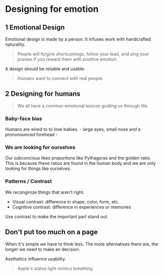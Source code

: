 # Designing for emotion

## 1 Emotional Design

Emotional design is made by a person. It infuses work with handcrafted naturality.

> People will forgive shortcomings, follow your lead, and sing your praises if you reward them with positive emotion.

A design should be reliable and usable.

> Humans want to connect with real people.

## 2 Designing for humans

> We all have a common emotional lexicon guiding us through life.

### Baby-face bias

Humans are wired to to love babies. - large eyes, small nose and a prononounced forehead -

### We are looking for ourselves

Our subconcious likes proportions like Pythagoras and the golden ratio. This is because these ratios are found in the human body and we are only looking for things like ourselves.

### Patterns / Contrast

We reconginize things that aren't right.
- Visual contrast:  difference in shape, color, form, etc.
- Cognitive contrast:  difference in experiences or memories

Use contrast to make the important part stand out.


## Don't put too much on a page

When it's simple we have to think less. The more alternatives there are, the longer we need to make an decision.  

Aesthetics influence usability.

> Apple's status light mimics breathing

